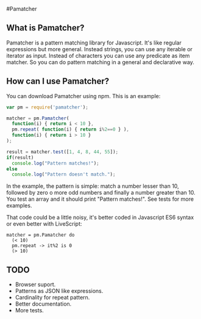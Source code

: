 #Pamatcher

## What is Pamatcher?
Pamatcher is a pattern matching library for Javascript. It's like regular expressions but more general. Instead strings, you can use any iterable or iterator as input. Instead of characters you can use any predicate as item matcher. So you can do pattern matching in a general and declarative way.

## How can I use Pamatcher?
You can download Pamatcher using npm. This is an example:

```js
var pm = require('pamatcher');

matcher = pm.Pamatcher(
  function(i) { return i < 10 },
  pm.repeat( function(i) { return i%2==0 } ),
  function(i) { return i > 10 }
);

result = matcher.test([1, 4, 8, 44, 55]);
if(result)
  console.log("Pattern matches!");
else
  console.log("Pattern doesn't match.");
```

In the example, the pattern is simple: match a number lesser than 10, followed by zero o more odd numbers and finally a number greater than 10. You test an array and it should print "Pattern matches!". See tests for more examples.

That code could be a little noisy, it's better coded in Javascript ES6 syntax or even better with LiveScript:
```livescript
matcher = pm.Pamatcher do
  (< 10)
  pm.repeat -> it%2 is 0
  (> 10)

```

## TODO
- Browser suport.
- Patterns as JSON like expressions.
- Cardinality for repeat pattern.
- Better documentation.
- More tests.

